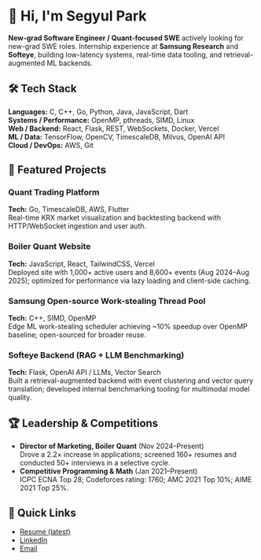 # 👋 Hi, I'm Segyul Park

**New-grad Software Engineer / Quant-focused SWE** actively looking for new-grad SWE roles. Internship experience at **Samsung Research** and **Softeye**, building low-latency systems, real-time data tooling, and retrieval-augmented ML backends.

## 🛠 Tech Stack

**Languages:** C, C++, Go, Python, Java, JavaScript, Dart  
**Systems / Performance:** OpenMP, pthreads, SIMD, Linux  
**Web / Backend:** React, Flask, REST, WebSockets, Docker, Vercel  
**ML / Data:** TensorFlow, OpenCV, TimescaleDB, Milvus, OpenAI API  
**Cloud / DevOps:** AWS, Git

## 🔭 Featured Projects

### Quant Trading Platform

**Tech:** Go, TimescaleDB, AWS, Flutter  
Real-time KRX market visualization and backtesting backend with HTTP/WebSocket ingestion and user auth.

### Boiler Quant Website

**Tech:** JavaScript, React, TailwindCSS, Vercel  
Deployed site with 1,000+ active users and 8,600+ events (Aug 2024–Aug 2025); optimized for performance via lazy loading and client-side caching.

### Samsung Open-source Work-stealing Thread Pool

**Tech:** C++, SIMD, OpenMP  
Edge ML work-stealing scheduler achieving ~10% speedup over OpenMP baseline; open-sourced for broader reuse.

### Softeye Backend (RAG + LLM Benchmarking)

**Tech:** Flask, OpenAI API / LLMs, Vector Search  
Built a retrieval-augmented backend with event clustering and vector query translation; developed internal benchmarking tooling for multimodal model quality.

## 🏆 Leadership & Competitions

- **Director of Marketing, Boiler Quant** (Nov 2024–Present)  
  Drove a 2.2× increase in applications; screened 160+ resumes and conducted 50+ interviews in a selective cycle.
- **Competitive Programming & Math** (Jan 2021–Present)  
  ICPC ECNA Top 28; Codeforces rating: 1760; AMC 2021 Top 10%; AIME 2021 Top 25%.

## 📄 Quick Links

- [Resume (latest)](https://bit.ly/segyul-resume)
- [LinkedIn](https://linkedin.com/in/segyul-park)
- [Email](mailto:hifipark0801@gmail.com)
<!--

## 💡 Feedback / Interaction

Have a quick suggestion or thought? Open an issue:

- [Share feedback](https://github.com/Paaaark/your-repo/issues/new?title=Feedback&body=One+suggestion+to+improve+Segyul's+projects:) -->
